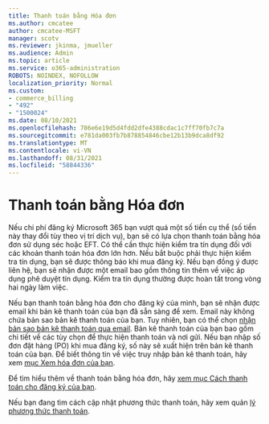 ```yaml
---
title: Thanh toán bằng Hóa đơn
ms.author: cmcatee
author: cmcatee-MSFT
manager: scotv
ms.reviewer: jkinma, jmueller
ms.audience: Admin
ms.topic: article
ms.service: o365-administration
ROBOTS: NOINDEX, NOFOLLOW
localization_priority: Normal
ms.custom:
- commerce_billing
- "492"
- "1500024"
ms.date: 08/10/2021
ms.openlocfilehash: 786e6e19d5d4fdd2dfe4388cdac1c7ff70fb7c7a
ms.sourcegitcommit: e781da003fb7b878854846cbe12b13b9dca8df92
ms.translationtype: MT
ms.contentlocale: vi-VN
ms.lasthandoff: 08/31/2021
ms.locfileid: "58844336"
---
```

# <a name="pay-by-invoice"></a>Thanh toán bằng Hóa đơn

Nếu chi phí đăng ký Microsoft 365 bạn vượt quá một số tiền cụ thể (số tiền này thay đổi tùy theo vị trí dịch vụ), bạn sẽ có lựa chọn thanh toán bằng hóa đơn sử dụng séc hoặc EFT. Có thể cần thực hiện kiểm tra tín dụng đối với các khoản thanh toán hóa đơn lớn hơn. Nếu bắt buộc phải thực hiện kiểm tra tín dụng, bạn sẽ được thông báo khi mua đăng ký. Nếu bạn đồng ý được liên hệ, bạn sẽ nhận được một email bao gồm thông tin thêm về việc áp dụng phê duyệt tín dụng. Kiểm tra tín dụng thường được hoàn tất trong vòng hai ngày làm việc.

Nếu bạn thanh toán bằng hóa đơn cho đăng ký của mình, bạn sẽ nhận được email khi bản kê thanh toán của bạn đã sẵn sàng để xem. Email này không chứa bản sao bản kê thanh toán của bạn. Tuy nhiên, bạn có thể chọn [nhận bản sao bản kê thanh toán qua email](https://docs.microsoft.com/microsoft-365/commerce/billing-and-payments/view-your-bill-or-invoice.md#receive-a-copy-of-your-billing-statement-in-email). Bản kê thanh toán của bạn bao gồm chi tiết về các tùy chọn để thực hiện thanh toán và nơi gửi. Nếu bạn nhập số đơn đặt hàng (PO) khi mua đăng ký, số này sẽ xuất hiện trên bản kê thanh toán của bạn. Để biết thông tin về việc truy nhập bản kê thanh toán, hãy xem [mục Xem hóa đơn của bạn](https://docs.microsoft.com/microsoft-365/commerce/billing-and-payments/view-your-bill-or-invoice).

Để tìm hiểu thêm về thanh toán bằng hóa đơn, hãy [xem mục Cách thanh toán cho đăng ký của bạn](https://docs.microsoft.com/microsoft-365/commerce/billing-and-payments/pay-for-your-subscription).

Nếu bạn đang tìm cách cập nhật phương thức thanh toán, hãy xem quản [lý phương thức thanh toán](https://docs.microsoft.com/microsoft-365/commerce/billing-and-payments/manage-payment-methods).